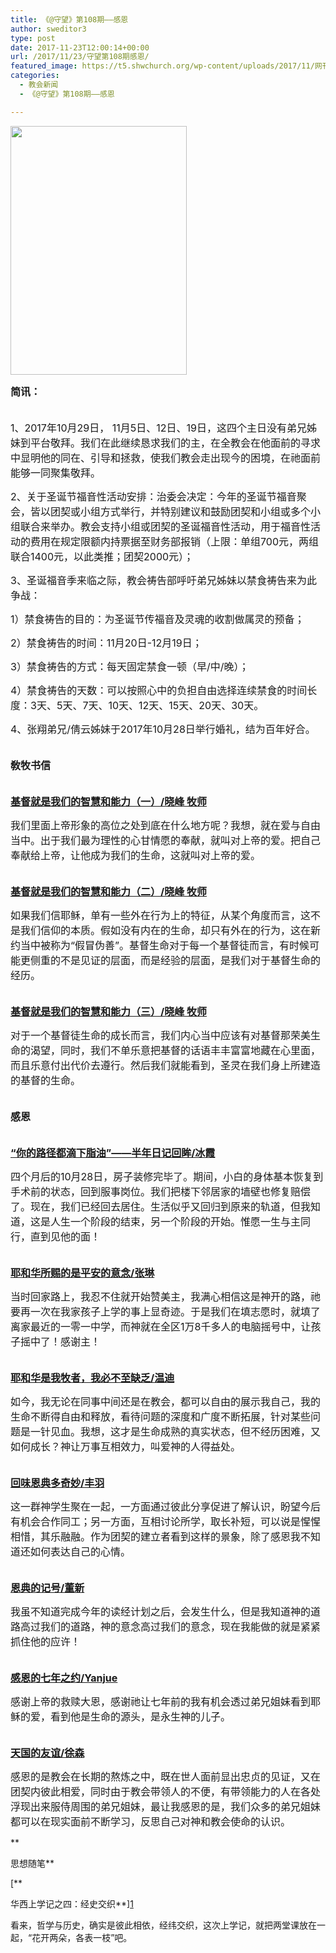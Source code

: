 ```yaml
---
title: 《@守望》第108期——感恩
author: sweditor3
type: post
date: 2017-11-23T12:00:14+00:00
url: /2017/11/23/守望第108期感恩/
featured_image: https://t5.shwchurch.org/wp-content/uploads/2017/11/网刊108-1000x288.jpg
categories:
  - 教会新闻
  - 《@守望》第108期——感恩

---
```

<span style="font-size: 12pt;"><img class="aligncenter wp-image-16135" src="http://t5.shwchurch.org/wp-content/uploads/2017/11/网络期刊108.jpg" alt="" width="282" height="398" /></span>

<span style="font-size: 12pt;"><strong>简讯：</strong></span>

<span style="font-size: 12pt;"><br /> 1、2017年10月29日， 11月5日、12日、19日，这四个主日没有弟兄姊妹到平台敬拜。我们在此继续恳求我们的主，在全教会在他面前的寻求中显明他的同在、引导和拯救，使我们教会走出现今的困境，在祂面前能够一同聚集敬拜。</span>

<span style="font-size: 12pt;">2、关于圣诞节福音性活动安排：治委会决定：今年的圣诞节福音聚会，皆以团契或小组方式举行，并特别建议和鼓励团契和小组或多个小组联合来举办。教会支持小组或团契的圣诞福音性活动，用于福音性活动的费用在规定限额内持票据至财务部报销（上限：单组700元，两组联合1400元，以此类推；团契2000元）；</span>

<span style="font-size: 12pt;">3、圣诞福音季来临之际，教会祷告部呼吁弟兄姊妹以禁食祷告来为此争战：</span>
  
 <span style="font-size: 12pt;">1）禁食祷告的目的：为圣诞节传福音及灵魂的收割做属灵的预备；</span>
  
 <span style="font-size: 12pt;">2）禁食祷告的时间：11月20日-12月19日；</span>
  
 <span style="font-size: 12pt;">3）禁食祷告的方式：每天固定禁食一顿（早/中/晚）；</span>
  
 <span style="font-size: 12pt;">4）禁食祷告的天数：可以按照心中的负担自由选择连续禁食的时间长度：3天、5天、7天、10天、12天、15天、20天、30天。</span>

<span style="font-size: 12pt;">4、张翔弟兄/倩云姊妹于2017年10月28日举行婚礼，结为百年好合。</span>

<span style="font-size: 12pt;"><strong><br /> 敎牧书信</strong></span>

<span style="font-size: 12pt;"><a href="/2017/11/23/基督就是我们的生命一小组长十一营会分/"><strong><br /> 基督就是我们的智慧和能力（一）/晓峰 牧师</strong></a></span>

<span style="font-size: 12pt;">我们里面上帝形象的高位之处到底在什么地方呢？我想，就在爱与自由当中。出于我们最为理性的心甘情愿的奉献，就叫对上帝的爱。把自己奉献给上帝，让他成为我们的生命，这就叫对上帝的爱。</span>

<span style="font-size: 12pt;"><a href="/2017/11/23/基督就是我们的生命二小组长十一营会分/"><strong><br /> 基督就是我们的智慧和能力（二）/晓峰 牧师</strong></a></span>

<span style="font-size: 12pt;">如果我们信耶稣，单有一些外在行为上的特征，从某个角度而言，这不是我们信仰的本质。假如没有内在的生命，却只有外在的行为，这在新约当中被称为“假冒伪善”。基督生命对于每一个基督徒而言，有时候可能更侧重的不是见证的层面，而是经验的层面，是我们对于基督生命的经历。</span>

<span style="font-size: 12pt;"><a href="/2017/11/23/基督就是我们的生命一小组长十一营会分2/"><strong><br /> 基督就是我们的智慧和能力（三）/晓峰 牧师</strong></a></span>

<span style="font-size: 12pt;">对于一个基督徒生命的成长而言，我们内心当中应该有对基督那荣美生命的渴望，同时，我们不单乐意把基督的话语丰丰富富地藏在心里面，而且乐意付出代价去遵行。然后我们就能看到，圣灵在我们身上所建造的基督的生命。</span>

<span style="font-size: 12pt;"><strong><br /> 感恩</strong></span>

<span style="font-size: 12pt;"><a href="/2017/11/23/你的路径都滴下脂油半年日记回眸/"><strong><br /> “你的路径都滴下脂油”——半年日记回眸/冰霞</strong></a></span>

<span style="font-size: 12pt;">四个月后的10月28日，房子装修完毕了。期间，小白的身体基本恢复到手术前的状态，回到服事岗位。我们把楼下邻居家的墙壁也修复赔偿了。现在，我们已经回去居住。生活似乎又回归到原来的轨道，但我知道，这是人生一个阶段的结束，另一个阶段的开始。惟愿一生与主同行，直到见他的面！</span>

<span style="font-size: 12pt;"><a href="/2017/11/23/耶和华所赐的是平安的意念/"><strong><br /> 耶和华所赐的是平安的意念/张琳</strong></a></span>

<span style="font-size: 12pt;">当时回家路上，我忍不住就开始赞美主，我满心相信这是神开的路，祂要再一次在我家孩子上学的事上显奇迹。于是我们在填志愿时，就填了离家最近的一零一中学，而神就在全区1万8千多人的电脑摇号中，让孩子摇中了！感谢主！</span>

<span style="font-size: 12pt;"><a href="/2017/11/23/耶和华是我牧者我必不至缺乏/"><strong><br /> 耶和华是我牧者，我必不至缺乏/温迪</strong></a></span>

<span style="font-size: 12pt;">如今，我无论在同事中间还是在教会，都可以自由的展示我自己，我的生命不断得自由和释放，看待问题的深度和广度不断拓展，针对某些问题是一针见血。我想，这才是生命成熟的真实状态，但不经历困难，又如何成长？神让万事互相效力，叫爱神的人得益处。</span>

<span style="font-size: 12pt;"><a href="/2017/11/23/回味恩典多奇妙/"><strong><br /> 回味恩典多奇妙/丰羽</strong></a></span>

<span style="font-size: 12pt;">这一群神学生聚在一起，一方面通过彼此分享促进了解认识，盼望今后有机会合作同工；另一方面，互相讨论所学，取长补短，可以说是惺惺相惜，其乐融融。作为团契的建立者看到这样的景象，除了感恩我不知道还如何表达自己的心情。</span>

<span style="font-size: 12pt;"><a href="/2017/11/23/恩典的记号/"><strong><br /> 恩典的记号/董新</strong></a></span>

<span style="font-size: 12pt;">我虽不知道完成今年的读经计划之后，会发生什么，但是我知道神的道路高过我们的道路，神的意念高过我们的意念，现在我能做的就是紧紧抓住他的应许！</span>

<span style="font-size: 12pt;"><a href="/2017/11/23/感恩的七年之约/"><strong><br /> 感恩的七年之约/Yanjue</strong></a></span>

<span style="font-size: 12pt;">感谢上帝的救赎大恩，感谢祂让七年前的我有机会透过弟兄姐妹看到耶稣的爱，看到他是生命的源头，是永生神的儿子。</span>

<span style="font-size: 12pt;"><a href="/2017/11/23/天国的友谊/"><strong><br /> 天国的友谊/徐森</strong></a></span>

<span style="font-size: 12pt;">感恩的是教会在长期的熬炼之中，既在世人面前显出忠贞的见证，又在团契内彼此相爱，同时由于教会带领人的不便，有带领能力的人在各处浮现出来服侍周围的弟兄姐妹，最让我感恩的是，我们众多的弟兄姐妹都可以在现实面前不断学习，反思自己对神和教会使命的认识。</span>

**
  
思想随笔**

[**
  
华西上学记之四：经史交织**][1]

看来，哲学与历史，确实是彼此相依，经纬交织，这次上学记，就把两堂课放在一起，“花开两朵，各表一枝”吧。

 [1]: /2017/11/23/华西上学记之四经史交织/